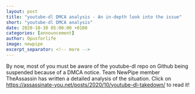 ```yaml
---
layout: post
title: "youtube-dl DMCA analysis - An in-depth look into the issue"
short: "youtube-dl DMCA analysis"
date: 2020-10-30 05:00:00 +0100
categories: [announcement]
author: Opusforlife
image: newpipe
excerpt_separator: <!-- more -->
---
```


By now, most of you must be aware of the youtube-dl repo on Github being suspended because of a DMCA notice. Team NewPipe member TheAssassin has written a detailed analysis of the situation. Click on https://assassinate-you.net/posts/2020/10/youtube-dl-takedown/ to read it!
